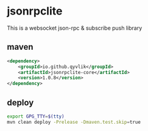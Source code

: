 # jsonrpclite

This is a websocket json-rpc & subscribe push library

## maven

```xml
<dependency>
    <groupId>io.github.qyvlik</groupId>
    <artifactId>jsonrpclite-core</artifactId>
    <version>1.0.8</version>
</dependency>
```

## deploy

```bash
export GPG_TTY=$(tty)
mvn clean deploy -Prelease -Dmaven.test.skip=true
```
